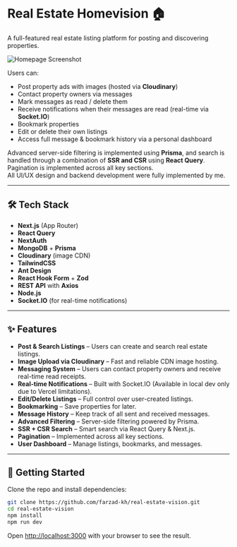 # Real Estate Homevision 🏠

A full-featured real estate listing platform for posting and discovering properties.

![Homepage Screenshot](https://res.cloudinary.com/drjhkyxst/image/upload/v1744280536/homevision_k7vnvh.png)

Users can:

- Post property ads with images (hosted via **Cloudinary**)
- Contact property owners via messages
- Mark messages as read / delete them
- Receive notifications when their messages are read (real-time via **Socket.IO**)
- Bookmark properties
- Edit or delete their own listings
- Access full message & bookmark history via a personal dashboard

Advanced server-side filtering is implemented using **Prisma**, and search is handled through a combination of **SSR and CSR** using **React Query**. Pagination is implemented across all key sections.  
All UI/UX design and backend development were fully implemented by me.

---

## 🛠 Tech Stack

- **Next.js** (App Router)
- **React Query**
- **NextAuth**
- **MongoDB** + **Prisma**
- **Cloudinary** (image CDN)
- **TailwindCSS**
- **Ant Design**
- **React Hook Form** + **Zod**
- **REST API** with **Axios**
- **Node.js**
- **Socket.IO** (for real-time notifications)

---

## ✨ Features

- **Post & Search Listings** – Users can create and search real estate listings.
- **Image Upload via Cloudinary** – Fast and reliable CDN image hosting.
- **Messaging System** – Users can contact property owners and receive real-time read receipts.
- **Real-time Notifications** – Built with Socket.IO (Available in local dev only due to Vercel limitations).
- **Edit/Delete Listings** – Full control over user-created listings.
- **Bookmarking** – Save properties for later.
- **Message History** – Keep track of all sent and received messages.
- **Advanced Filtering** – Server-side filtering powered by Prisma.
- **SSR + CSR Search** – Smart search via React Query & Next.js.
- **Pagination** – Implemented across all key sections.
- **User Dashboard** – Manage listings, bookmarks, and messages.

---

## 🚀 Getting Started

Clone the repo and install dependencies:

```bash
git clone https://github.com/farzad-kh/real-estate-vision.git
cd real-estate-vision
npm install
npm run dev
```

Open [http://localhost:3000](http://localhost:3000) with your browser to see the result.
